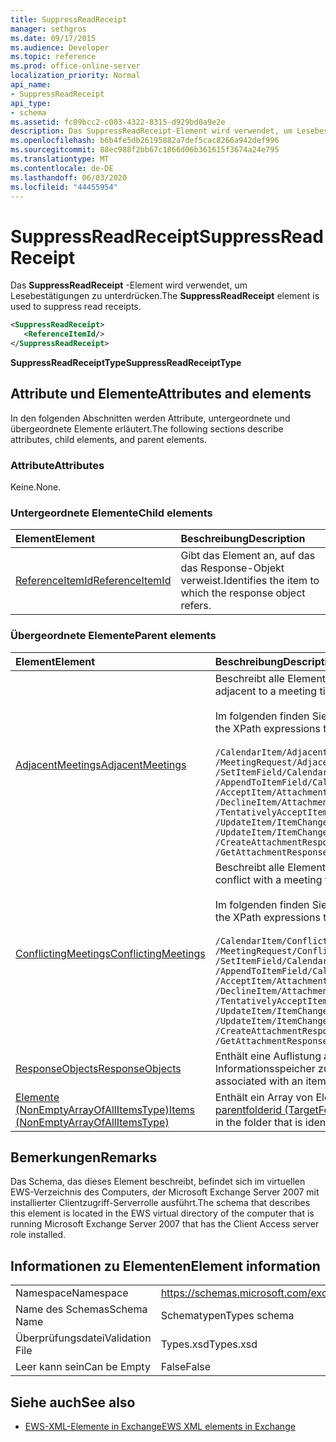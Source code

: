 ```yaml
---
title: SuppressReadReceipt
manager: sethgros
ms.date: 09/17/2015
ms.audience: Developer
ms.topic: reference
ms.prod: office-online-server
localization_priority: Normal
api_name:
- SuppressReadReceipt
api_type:
- schema
ms.assetid: fc09bcc2-c003-4322-8315-d929bd0a9e2e
description: Das SuppressReadReceipt-Element wird verwendet, um Lesebestätigungen zu unterdrücken.
ms.openlocfilehash: b6b4fe5db26195882a7def5cac8266a942def996
ms.sourcegitcommit: 88ec988f2bb67c1866d06b361615f3674a24e795
ms.translationtype: MT
ms.contentlocale: de-DE
ms.lasthandoff: 06/03/2020
ms.locfileid: "44455954"
---
```

# <a name="suppressreadreceipt"></a><span data-ttu-id="2f638-103">SuppressReadReceipt</span><span class="sxs-lookup"><span data-stu-id="2f638-103">SuppressReadReceipt</span></span>

<span data-ttu-id="2f638-104">Das **SuppressReadReceipt** -Element wird verwendet, um Lesebestätigungen zu unterdrücken.</span><span class="sxs-lookup"><span data-stu-id="2f638-104">The **SuppressReadReceipt** element is used to suppress read receipts.</span></span> 
  
```xml
<SuppressReadReceipt>
   <ReferenceItemId/>
</SuppressReadReceipt>
```

 <span data-ttu-id="2f638-105">**SuppressReadReceiptType**</span><span class="sxs-lookup"><span data-stu-id="2f638-105">**SuppressReadReceiptType**</span></span>
## <a name="attributes-and-elements"></a><span data-ttu-id="2f638-106">Attribute und Elemente</span><span class="sxs-lookup"><span data-stu-id="2f638-106">Attributes and elements</span></span>

<span data-ttu-id="2f638-107">In den folgenden Abschnitten werden Attribute, untergeordnete und übergeordnete Elemente erläutert.</span><span class="sxs-lookup"><span data-stu-id="2f638-107">The following sections describe attributes, child elements, and parent elements.</span></span>
  
### <a name="attributes"></a><span data-ttu-id="2f638-108">Attribute</span><span class="sxs-lookup"><span data-stu-id="2f638-108">Attributes</span></span>

<span data-ttu-id="2f638-109">Keine.</span><span class="sxs-lookup"><span data-stu-id="2f638-109">None.</span></span>
  
### <a name="child-elements"></a><span data-ttu-id="2f638-110">Untergeordnete Elemente</span><span class="sxs-lookup"><span data-stu-id="2f638-110">Child elements</span></span>

|<span data-ttu-id="2f638-111">**Element**</span><span class="sxs-lookup"><span data-stu-id="2f638-111">**Element**</span></span>|<span data-ttu-id="2f638-112">**Beschreibung**</span><span class="sxs-lookup"><span data-stu-id="2f638-112">**Description**</span></span>|
|:-----|:-----|
|[<span data-ttu-id="2f638-113">ReferenceItemId</span><span class="sxs-lookup"><span data-stu-id="2f638-113">ReferenceItemId</span></span>](referenceitemid.md) <br/> |<span data-ttu-id="2f638-114">Gibt das Element an, auf das das Response-Objekt verweist.</span><span class="sxs-lookup"><span data-stu-id="2f638-114">Identifies the item to which the response object refers.</span></span>  <br/> |
   
### <a name="parent-elements"></a><span data-ttu-id="2f638-115">Übergeordnete Elemente</span><span class="sxs-lookup"><span data-stu-id="2f638-115">Parent elements</span></span>

|<span data-ttu-id="2f638-116">**Element**</span><span class="sxs-lookup"><span data-stu-id="2f638-116">**Element**</span></span>|<span data-ttu-id="2f638-117">**Beschreibung**</span><span class="sxs-lookup"><span data-stu-id="2f638-117">**Description**</span></span>|
|:-----|:-----|
|[<span data-ttu-id="2f638-118">AdjacentMeetings</span><span class="sxs-lookup"><span data-stu-id="2f638-118">AdjacentMeetings</span></span>](adjacentmeetings.md) <br/> | <span data-ttu-id="2f638-119">Beschreibt alle Elemente, die an eine Besprechungszeit angrenzen.</span><span class="sxs-lookup"><span data-stu-id="2f638-119">Describes all items that are adjacent to a meeting time.</span></span>  <br/><br/>  <span data-ttu-id="2f638-120">Im folgenden finden Sie einige der XPath-Ausdrücke für dieses Element:</span><span class="sxs-lookup"><span data-stu-id="2f638-120">The following are some of the XPath expressions to this element:</span></span><br/>  <br/>  `/CalendarItem/AdjacentMeetings` <br/>  `/MeetingRequest/AdjacentMeetings` <br/>  `/SetItemField/CalendarItem/AdjacentMeetings` <br/>  `/AppendToItemField/CalendarItem/AdjacentMeetings` <br/>  `/AcceptItem/Attachments/ItemAttachment/CalendarItem/AdjacentMeetings` <br/>  `/DeclineItem/Attachments/ItemAttachment/CalendarItem/AdjacentMeetings` <br/>  `/TentativelyAcceptItem/Attachments/ItemAttachment/CalendarItem/AdjacentMeetings` <br/>  `/UpdateItem/ItemChanges/ItemChange/Updates/SetItemField/CalendarItem/AdjacentMeetings` <br/>  `/UpdateItem/ItemChanges/ItemChange/Updates/AppendToItemField/CalendarItem/AdjacentMeetings` <br/>  `/CreateAttachmentResponseMessage/Attachments/ItemAttachment/CalendarItem/AdjacentMeetings` <br/>  `/GetAttachmentResponseMessage/Attachments/ItemAttachment/CalendarItem/AdjacentMeetings` <br/> |
|[<span data-ttu-id="2f638-121">ConflictingMeetings</span><span class="sxs-lookup"><span data-stu-id="2f638-121">ConflictingMeetings</span></span>](conflictingmeetings.md) <br/> | <span data-ttu-id="2f638-122">Beschreibt alle Elemente, die mit einer Besprechungszeit in Konflikt stehen.</span><span class="sxs-lookup"><span data-stu-id="2f638-122">Describes all items that conflict with a meeting time.</span></span> <br/> <br/>  <span data-ttu-id="2f638-123">Im folgenden finden Sie einige der XPath-Ausdrücke für dieses Element:</span><span class="sxs-lookup"><span data-stu-id="2f638-123">The following are some of the XPath expressions to this element:</span></span> <br/> <br/>  `/CalendarItem/ConflictingMeetings` <br/>  `/MeetingRequest/ConflictingMeetings` <br/>  `/SetItemField/CalendarItem/ConflictingMeetings` <br/>  `/AppendToItemField/CalendarItem/ConflictingMeetings` <br/>  `/AcceptItem/Attachments/ItemAttachment/CalendarItem/ConflictingMeetings` <br/>  `/DeclineItem/Attachments/ItemAttachment/CalendarItem/ConflictingMeetings` <br/>  `/TentativelyAcceptItem/Attachments/ItemAttachment/CalendarItem/ConflictingMeetings` <br/>  `/UpdateItem/ItemChanges/ItemChange/Updates/SetItemField/CalendarItem/ConflictingMeetings` <br/>  `/UpdateItem/ItemChanges/ItemChange/Updates/AppendToItemField/CalendarItem/ConflictingMeetings` <br/>  `/CreateAttachmentResponseMessage/Attachments/ItemAttachment/CalendarItem/ConflictingMeetings` <br/>  `/GetAttachmentResponseMessage/Attachments/ItemAttachment/CalendarItem/ConflictingMeetings` <br/> |
|[<span data-ttu-id="2f638-124">ResponseObjects</span><span class="sxs-lookup"><span data-stu-id="2f638-124">ResponseObjects</span></span>](responseobjects.md) <br/> |<span data-ttu-id="2f638-125">Enthält eine Auflistung aller Response-Objekte, die einem Element in der Exchange-Informationsspeicher zugeordnet sind.</span><span class="sxs-lookup"><span data-stu-id="2f638-125">Contains a collection of all the response objects that are associated with an item in the Exchange store.</span></span>  <br/> |
|[<span data-ttu-id="2f638-126">Elemente (NonEmptyArrayOfAllItemsType)</span><span class="sxs-lookup"><span data-stu-id="2f638-126">Items (NonEmptyArrayOfAllItemsType)</span></span>](items-nonemptyarrayofallitemstype.md) <br/> |<span data-ttu-id="2f638-127">Enthält ein Array von Elementen, die in dem Ordner erstellt werden sollen, der durch das [parentfolderid (TargetFolderIdType)-](parentfolderid-targetfolderidtype.md) Element identifiziert wird.</span><span class="sxs-lookup"><span data-stu-id="2f638-127">Contains an array of items to create in the folder that is identified by the [ParentFolderId (TargetFolderIdType)](parentfolderid-targetfolderidtype.md) element.</span></span>  <br/> |
   
## <a name="remarks"></a><span data-ttu-id="2f638-128">Bemerkungen</span><span class="sxs-lookup"><span data-stu-id="2f638-128">Remarks</span></span>

<span data-ttu-id="2f638-129">Das Schema, das dieses Element beschreibt, befindet sich im virtuellen EWS-Verzeichnis des Computers, der Microsoft Exchange Server 2007 mit installierter Clientzugriff-Serverrolle ausführt.</span><span class="sxs-lookup"><span data-stu-id="2f638-129">The schema that describes this element is located in the EWS virtual directory of the computer that is running Microsoft Exchange Server 2007 that has the Client Access server role installed.</span></span>
  
## <a name="element-information"></a><span data-ttu-id="2f638-130">Informationen zu Elementen</span><span class="sxs-lookup"><span data-stu-id="2f638-130">Element information</span></span>

|||
|:-----|:-----|
|<span data-ttu-id="2f638-131">Namespace</span><span class="sxs-lookup"><span data-stu-id="2f638-131">Namespace</span></span>  <br/> |https://schemas.microsoft.com/exchange/services/2006/types  <br/> |
|<span data-ttu-id="2f638-132">Name des Schemas</span><span class="sxs-lookup"><span data-stu-id="2f638-132">Schema Name</span></span>  <br/> |<span data-ttu-id="2f638-133">Schematypen</span><span class="sxs-lookup"><span data-stu-id="2f638-133">Types schema</span></span>  <br/> |
|<span data-ttu-id="2f638-134">Überprüfungsdatei</span><span class="sxs-lookup"><span data-stu-id="2f638-134">Validation File</span></span>  <br/> |<span data-ttu-id="2f638-135">Types.xsd</span><span class="sxs-lookup"><span data-stu-id="2f638-135">Types.xsd</span></span>  <br/> |
|<span data-ttu-id="2f638-136">Leer kann sein</span><span class="sxs-lookup"><span data-stu-id="2f638-136">Can be Empty</span></span>  <br/> |<span data-ttu-id="2f638-137">False</span><span class="sxs-lookup"><span data-stu-id="2f638-137">False</span></span>  <br/> |
   
## <a name="see-also"></a><span data-ttu-id="2f638-138">Siehe auch</span><span class="sxs-lookup"><span data-stu-id="2f638-138">See also</span></span>

- [<span data-ttu-id="2f638-139">EWS-XML-Elemente in Exchange</span><span class="sxs-lookup"><span data-stu-id="2f638-139">EWS XML elements in Exchange</span></span>](ews-xml-elements-in-exchange.md)

